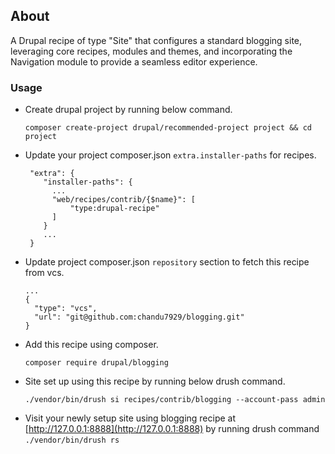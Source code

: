 
## About
A Drupal recipe of type "Site" that configures a standard blogging site, leveraging core recipes, modules and themes,
and incorporating the Navigation module to provide a seamless editor experience.

### Usage

- Create drupal project by running below command.
  ```
  composer create-project drupal/recommended-project project && cd project
  ```
- Update your project composer.json `extra.installer-paths` for recipes.
  ```
   "extra": {
      "installer-paths": {
        ...
        "web/recipes/contrib/{$name}": [
            "type:drupal-recipe"
        ]
      }
      ...
   }
  ```
- Update project composer.json `repository` section to fetch this recipe from vcs.
  ```
  ...
  {
    "type": "vcs",
    "url": "git@github.com:chandu7929/blogging.git"
  }
  ```
- Add this recipe using composer.
  ```
  composer require drupal/blogging
  ```
- Site set up using this recipe by running below drush command.
  ```
  ./vendor/bin/drush si recipes/contrib/blogging --account-pass admin
  ```
- Visit your newly setup site using blogging recipe at [http://127.0.0.1:8888](http://127.0.0.1:8888) by running drush command `./vendor/bin/drush rs`
